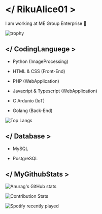 # </ RikuAlice01 >
 I am working at ME Group Enterprise 🤗
 
 ![trophy](https://github-profile-trophy.vercel.app/?username=RikuAlice01&theme=onedark&row=1&column7)

## </ CodingLanguege >
- Python (ImageProcessing)

- HTML & CSS (Front-End)

- PHP (WebApplication)

- Javacript & Typescript (WebApplication)

- C Ardunio (IoT)

- Golang (Back-End)

![Top Langs](https://github-readme-stats.vercel.app/api/top-langs/?username=RikuAlice01)


## </ Database >
- MySQL

- PostgreSQL


## </ MyGithubStats >
![Anurag's GitHub stats](https://github-readme-stats.vercel.app/api?username=RikuAlice01&show_icons=true&theme=radical)

![Contribution Stats](https://github-contribution-stats.vercel.app/api/?username=RikuAlice01)

![Spotify recently played](https://spotify-recently-played-readme.vercel.app/api?user=21smwadtyanpzd3p64ozfqp4q&width=1000)

